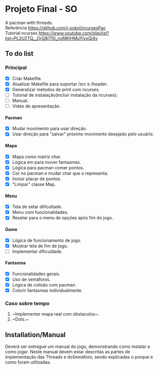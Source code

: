 # Projeto Final - SO

A pacman with threads.  
Referência <https://github.com/j-sokol/ncursesPac>  
Tutorial ncurses <https://www.youtube.com/playlist?list=PL2U2TQ__OrQ8jTf0_noNKtHMuYlyxQl4v>

## To do list

### Principal

-   [x] Criar Makefile.
-   [x] Atualizar Makefile para suportar /src e /header.
-   [x] Generalizar métodos de print com ncurses.
-   [ ] Tutorial de instalação(incluir instalação da ncurses);
-   [ ] Manual.
-   [ ] Video de apresentação.

#### Pacman

-   [x]  Mudar movimento para usar direção.
-   [x]  Usar direção para "salvar" próximo movimento desejado pelo usuário.

#### Mapa

-   [x]  Mapa como matriz char.
-   [x]  Lógica em para mover fantasmas.
-   [x]  Lógica para pacman comer pontos.
-   [x]  Cor no pacman e mudar char que o representa.
-   [x]  Incluir placar de pontos.
-   [x]  "Limpar" classe Map.

#### Menu

-   [x]  Tela de setar dificultade.
-   [x]  Menu com funcionalidades.
-   [x]  Resetar para o menu de opções após fim do jogo.

#### Game

-   [x]  Lógica de funcionamento de jogo.
-   [x]  Mostrar tela de fim de jogo.
-   [ ]  Implementar dificuldade.

#### Fantasma

-   [x]  Funcionalidades gerais.
-   [x]  Uso de semáforos.
-   [x]  Lógica de colisão com pacman.
-   [x]  Colorir fantasmas individualmente.

### Caso sobre tempo

1.  ~Implementar mapa real com obstaculos~.
2.  ~Dots.~   

## Installation/Manual

Deverá ser entregue um manual do jogo, demonstrando como instalar e  como  jogar.  Neste  manual  devem  estar  descritas  as  partes  de implementação  das Threads e  doSemáforo,  sendo  explicadas  o porque e como foram utilizadas.
